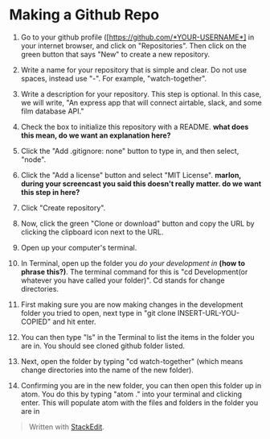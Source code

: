 
# Making a Github Repo

1. Go to your github profile ([https://github.com/*YOUR-USERNAME*] in your internet browser, and click on "Repositories". Then click on the green button that says "New" to create a new repository. 

2. Write a name for your repository that is simple and clear. Do not use spaces, instead use "-". For example, "watch-together".

3. Write a description for your repository. This step is optional. In this case, we will write, "An express app that will connect airtable, slack, and some film database API."

4. Check the box to initialize this repository with a README. **what does this mean, do we want an explanation here?**

5. Click the "Add .gitignore: none" button to type in, and then select, "node".

6. Click the "Add a license" button and select "MIT License". **marlon, during your screencast you said this doesn't really matter. do we want this step in here?**

7. Click "Create repository".

8. Now, click the green "Clone or download" button and copy the URL by clicking the clipboard icon next to the URL.

9. Open up your computer's terminal.
 
10. In Terminal, open up the folder you *do your development in* **(how to phrase this?)**. The terminal command for this is "cd Development(or whatever you have called your folder)". Cd stands for change directories.

11. First making sure you are now making changes in the development folder you tried to open, next type in "git clone INSERT-URL-YOU-COPIED" and hit enter.

12. You can then type "ls" in the Terminal to list the items in the folder you are in. You should see cloned github folder listed.

13. Next, open the folder by typing "cd watch-together" (which means change directories into the name of the new folder).

14. Confirming you are in the new folder, you can then open this folder up in atom. You do this by typing "atom ." into your terminal and clicking enter. This will populate atom with the files and folders in the folder you are in 
> Written with [StackEdit](https://stackedit.io/).
<!--stackedit_data:
eyJoaXN0b3J5IjpbMTM1NTg3NDM1NSwtNTA4NTMwOTM0LC0xNz
Y4MTYzMTc4LDU4MjI2NTYxMCwyMjU0NDQ2ODcsMTM4MzUyODgy
Nl19
-->